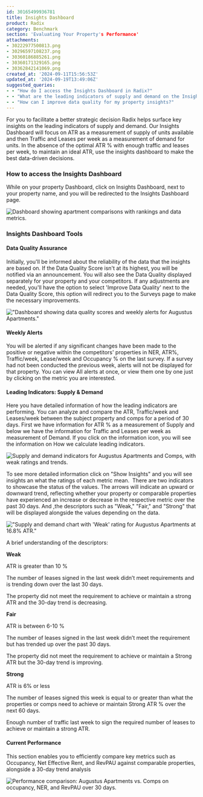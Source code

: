 ```yaml
---
id: 30165499936781
title: Insights Dashboard
product: Radix
category: Benchmark
section: 'Evaluating Your Property's Performance'
attachments:
- 30222977500813.png
- 30296597108237.png
- 30360186885261.png
- 30360171329165.png
- 30362842141069.png
created_at: '2024-09-11T15:56:53Z'
updated_at: '2024-09-19T13:49:06Z'
suggested_queries:
- - "How do I access the Insights Dashboard in Radix?"
- - "What are the leading indicators of supply and demand on the Insights Dashboard?"
- - "How can I improve data quality for my property insights?"
---
```

For you to facilitate a better strategic decision Radix helps surface key insights on the leading indicators of supply and demand. Our Insights Dashboard will focus on ATR as a measurement of supply of units available and then Traffic and Leases per week as a measurement of demand for units. In the absence of the optimal ATR % with enough traffic and leases per week, to maintain an ideal ATR, use the insights dashboard to make the best data-driven decisions.

### How to access the Insights Dashboard

While on your property Dashboard, click on Insights Dashboard, next to your property name, and you will be redirected to the Insights Dashboard page.

![Dashboard showing apartment comparisons with rankings and data metrics.](attachments/30222977500813.png)

### Insights Dashboard Tools

#### Data Quality Assurance

Initially, you'll be informed about the reliability of the data that the insights are based on. If the Data Quality Score isn't at its highest, you will be notified via an announcement. You will also see the Data Quality displayed separately for your property and your competitors. If any adjustments are needed, you'll have the option to select 'Improve Data Quality' next to the Data Quality Score, this option will redirect you to the Surveys page to make the necessary improvements.

!["Dashboard showing data quality scores and weekly alerts for Augustus Apartments."](attachments/30296597108237.png)

#### Weekly Alerts

You will be alerted if any significant changes have been made to the positive or negative within the competitors' properties in NER, ATR%, Traffic/week, Lease/week and Occupancy % on the last survey. If a survey had not been conducted the previous week, alerts will not be displayed for that property. You can view All alerts at once, or view them one by one just by clicking on the metric you are interested.

#### Leading Indicators: Supply & Demand

Here you have detailed information of how the leading indicators are performing. You can analyze and compare the ATR, Traffic/week and Leases/week between the subject property and comps for a period of 30 days. First we have information for ATR % as a measurement of Supply and below we have the information for Traffic and Leases per week as measurement of Demand. If you click on the information icon, you will see the information on How we calculate leading indicators.

![Supply and demand indicators for Augustus Apartments and Comps, with weak ratings and trends.](attachments/30360186885261.png)

To see more detailed information click on "Show Insights" and you will see insights an what the ratings of each metric mean.  There are two indicators to showcase the status of the values. The arrows will indicate an upward or downward trend, reflecting whether your property or comparable properties have experienced an increase or decrease in the respective metric over the past 30 days. And ,the descriptors such as "Weak," "Fair," and "Strong" that will be displayed alongside the values depending on the data.

!["Supply and demand chart with 'Weak' rating for Augustus Apartments at 16.8% ATR."](attachments/30360171329165.png)

A brief understanding of the descriptors:

**Weak**

ATR is greater than 10 %

The number of leases signed in the last week didn’t meet requirements and is trending down over the last 30 days.

The property did not meet the requirement to achieve or maintain a strong ATR and the 30-day trend is decreasing.

**Fair**

ATR is between 6-10 %

The number of leases signed in the last week didn’t meet the requirement but has trended up over the past 30 days.

The property did not meet the requirement to achieve or maintain a Strong ATR but the 30-day trend is improving.

**Strong**

ATR is 6% or less

The number of leases signed this week is equal to or greater than what the properties or comps need to achieve or maintain Strong ATR % over the next 60 days.

Enough number of traffic last week to sign the required number of leases to achieve or maintain a strong ATR.

#### Current Performance

This section enables you to efficiently compare key metrics such as Occupancy, Net Effective Rent, and RevPAU against comparable properties, alongside a 30-day trend analysis

![Performance comparison: Augustus Apartments vs. Comps on occupancy, NER, and RevPAU over 30 days.](attachments/30362842141069.png)